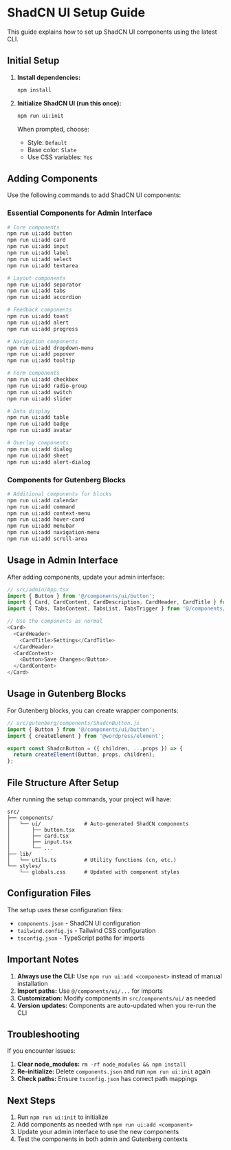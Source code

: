 # ShadCN UI Setup Guide

This guide explains how to set up ShadCN UI components using the latest CLI.

## Initial Setup

1. **Install dependencies:**
   ```bash
   npm install
   ```

2. **Initialize ShadCN UI (run this once):**
   ```bash
   npm run ui:init
   ```
   
   When prompted, choose:
   - Style: `Default`
   - Base color: `Slate`
   - Use CSS variables: `Yes`

## Adding Components

Use the following commands to add ShadCN UI components:

### Essential Components for Admin Interface

```bash
# Core components
npm run ui:add button
npm run ui:add card
npm run ui:add input
npm run ui:add label
npm run ui:add select
npm run ui:add textarea

# Layout components
npm run ui:add separator
npm run ui:add tabs
npm run ui:add accordion

# Feedback components
npm run ui:add toast
npm run ui:add alert
npm run ui:add progress

# Navigation components
npm run ui:add dropdown-menu
npm run ui:add popover
npm run ui:add tooltip

# Form components
npm run ui:add checkbox
npm run ui:add radio-group
npm run ui:add switch
npm run ui:add slider

# Data display
npm run ui:add table
npm run ui:add badge
npm run ui:add avatar

# Overlay components
npm run ui:add dialog
npm run ui:add sheet
npm run ui:add alert-dialog
```

### Components for Gutenberg Blocks

```bash
# Additional components for blocks
npm run ui:add calendar
npm run ui:add command
npm run ui:add context-menu
npm run ui:add hover-card
npm run ui:add menubar
npm run ui:add navigation-menu
npm run ui:add scroll-area
```

## Usage in Admin Interface

After adding components, update your admin interface:

```typescript
// src/admin/App.tsx
import { Button } from '@/components/ui/button';
import { Card, CardContent, CardDescription, CardHeader, CardTitle } from '@/components/ui/card';
import { Tabs, TabsContent, TabsList, TabsTrigger } from '@/components/ui/tabs';

// Use the components as normal
<Card>
  <CardHeader>
    <CardTitle>Settings</CardTitle>
  </CardHeader>
  <CardContent>
    <Button>Save Changes</Button>
  </CardContent>
</Card>
```

## Usage in Gutenberg Blocks

For Gutenberg blocks, you can create wrapper components:

```javascript
// src/gutenberg/components/ShadcnButton.js
import { Button } from '@/components/ui/button';
import { createElement } from '@wordpress/element';

export const ShadcnButton = ({ children, ...props }) => {
  return createElement(Button, props, children);
};
```

## File Structure After Setup

After running the setup commands, your project will have:

```
src/
├── components/
│   └── ui/              # Auto-generated ShadCN components
│       ├── button.tsx
│       ├── card.tsx
│       ├── input.tsx
│       └── ...
├── lib/
│   └── utils.ts         # Utility functions (cn, etc.)
└── styles/
    └── globals.css      # Updated with component styles
```

## Configuration Files

The setup uses these configuration files:

- `components.json` - ShadCN UI configuration
- `tailwind.config.js` - Tailwind CSS configuration
- `tsconfig.json` - TypeScript paths for imports

## Important Notes

1. **Always use the CLI:** Use `npm run ui:add <component>` instead of manual installation
2. **Import paths:** Use `@/components/ui/...` for imports
3. **Customization:** Modify components in `src/components/ui/` as needed
4. **Version updates:** Components are auto-updated when you re-run the CLI

## Troubleshooting

If you encounter issues:

1. **Clear node_modules:** `rm -rf node_modules && npm install`
2. **Re-initialize:** Delete `components.json` and run `npm run ui:init` again
3. **Check paths:** Ensure `tsconfig.json` has correct path mappings

## Next Steps

1. Run `npm run ui:init` to initialize
2. Add components as needed with `npm run ui:add <component>`
3. Update your admin interface to use the new components
4. Test the components in both admin and Gutenberg contexts

